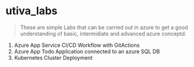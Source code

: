 # utiva_labs

> These are simple Labs that can be carried out in azure to get a good understanding of basic, intermidiate and advanced azure conceptd.

1. Azure App Service CI/CD Workflow with GitActions 
2. Azure App Todo Application connected to an azure SQL DB
3. Kubernetes Cluster Deployment 
